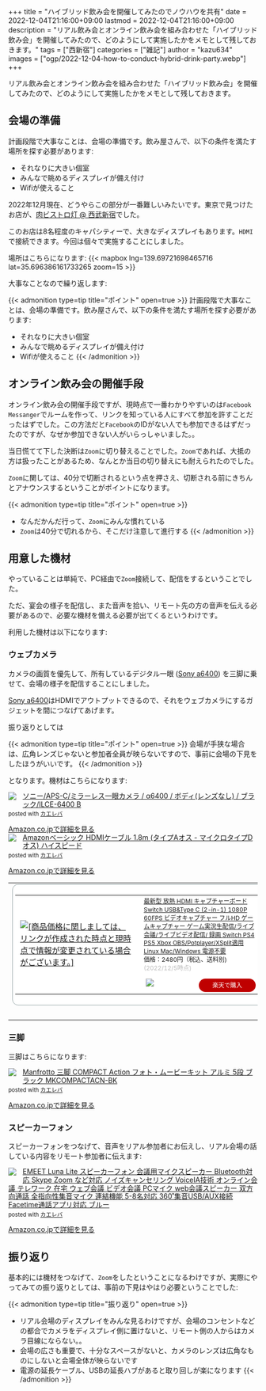 +++
title = "ハイブリッド飲み会を開催してみたのでノウハウを共有"
date = 2022-12-04T21:16:00+09:00
lastmod = 2022-12-04T21:16:00+09:00
description = "リアル飲み会とオンライン飲み会を組み合わせた「ハイブリッド飲み会」を開催してみたので、どのようにして実施したかをメモとして残しておきます。"
tags = ["西新宿"]
categories = ["雑記"]
author = "kazu634"
images = ["ogp/2022-12-04-how-to-conduct-hybrid-drink-party.webp"]
+++

リアル飲み会とオンライン飲み会を組み合わせた「ハイブリッド飲み会」を開催してみたので、どのようにして実施したかをメモとして残しておきます。

## 会場の準備
計画段階で大事なことは、会場の準備です。飲み屋さんで、以下の条件を満たす場所を探す必要があります:
- それなりに大きい個室
- みんなで眺めるディスプレイが備え付け
- Wifiが使えること

2022年12月現在、どうやらこの部分が一番難しいみたいです。東京で見つけたお店が、[肉ビストロ灯 @ 西武新宿](https://tabelog.com/tokyo/A1304/A130401/13196973/)でした。

このお店は8名程度のキャパシティーで、大きなディスプレイもあります。`HDMI`で接続できます。今回は個々で実施することにしました。

場所はこちらになります:
{{< mapbox lng=139.69721698465716 lat=35.696386161733265 zoom=15 >}}

大事なことなので繰り返します:

{{< admonition type=tip title="ポイント" open=true >}}
計画段階で大事なことは、会場の準備です。飲み屋さんで、以下の条件を満たす場所を探す必要があります:
- それなりに大きい個室
- みんなで眺めるディスプレイが備え付け
- Wifiが使えること
{{< /admonition >}}

## オンライン飲み会の開催手段
オンライン飲み会の開催手段ですが、現時点で一番わかりやすいのは`Facebook Messanger`でルームを作って、リンクを知っている人にすべて参加を許すことだったはずでした。この方法だと`Facebook`のIDがない人でも参加できるはずだったのですが、なぜか参加できない人がいらっしゃいました。。

当日慌てて下した決断は`Zoom`に切り替えることでした。`Zoom`であれば、大抵の方は扱ったことがあるため、なんとか当日の切り替えにも耐えられたのでした。

`Zoom`に関しては、40分で切断されるという点を押さえ、切断される前にきちんとアナウンスするということがポイントになります。

{{< admonition type=tip title="ポイント" open=true >}}
- なんだかんだ行って、`Zoom`にみんな慣れている
- `Zoom`は40分で切れるから、そこだけ注意して進行する
{{< /admonition >}}

## 用意した機材
やっていることは単純で、PC経由で`Zoom`接続して、配信をするということでした。

ただ、宴会の様子を配信し、また音声を拾い、リモート先の方の音声を伝える必要があるので、必要な機材を備える必要が出てくるというわけです。

利用した機材は以下になります:

### ウェブカメラ
カメラの画質を優先して、所有しているデジタル一眼 ([Sony a6400](https://www.amazon.co.jp/gp/product/B07MYWZSFT?ie=UTF8&psc=1&linkCode=li2&tag=simsnes-22&linkId=f5e8337cd871d86e6f57133e7777eefa&language=ja_JP&ref_=as_li_ss_ilx)) を三脚に乗せて、会場の様子を配信することにしました。

[Sony a6400](https://www.amazon.co.jp/gp/product/B07MYWZSFT?ie=UTF8&psc=1&linkCode=li2&tag=simsnes-22&linkId=f5e8337cd871d86e6f57133e7777eefa&language=ja_JP&ref_=as_li_ss_ilx)はHDMIでアウトプットできるので、それをウェブカメラにするガジェットを間につなげてあげます。

振り返りとしては

{{< admonition type=tip title="ポイント" open=true >}}
会場が手狭な場合は、広角レンズじゃないと参加者全員が映らないですので、事前に会場の下見をしたほうがいいです。
{{< /admonition >}}

となります。機材はこちらになります:

<div class="krb-amzlt-box" style="margin-bottom:0px;"><div class="krb-amzlt-image" style="float:left;margin:0px 12px 1px 0px;"><a href="https://www.amazon.co.jp/gp/product/B07MYWZSFT?ie=UTF8&psc=1&linkCode=li2&tag=simsnes-22&linkId=4b90e2bae65879a4720ff5291a4d6430&language=ja_JP&ref_=as_li_ss_il" target="_blank" rel="nofollow" rel="nofollow"><img border="0" src="//ws-fe.amazon-adsystem.com/widgets/q?_encoding=UTF8&ASIN=B07MYWZSFT&Format= _SL250_&ID=AsinImage&MarketPlace=JP&ServiceVersion=20070822&WS=1&tag=simsnes-22&language=ja_JP" ></a><img src="https://ir-jp.amazon-adsystem.com/e/ir?t=simsnes-22&language=ja_JP&l=li2&o=9&a=B07MYWZSFT" width="1" height="1" border="0" alt="" style="border:none !important; margin:0px !important;" /></div><div class="krb-amzlt-info" style="line-height:120%; margin-bottom: 10px"><div class="krb-amzlt-name" style="margin-bottom:10px;line-height:120%"><a href="https://www.amazon.co.jp/gp/product/B07MYWZSFT?ie=UTF8&psc=1&linkCode=li2&tag=simsnes-22&linkId=4b90e2bae65879a4720ff5291a4d6430&language=ja_JP&ref_=as_li_ss_il" name="amazletlink" target="_blank" rel="nofollow" rel="nofollow">ソニー/APS-C/ミラーレス一眼カメラ / α6400 / ボディ(レンズなし) / ブラック/ILCE-6400 B</a><div class="krb-amzlt-powered-date" style="font-size:80%;margin-top:5px;line-height:120%">posted with <a href="https://kaereba.com/wind/" title="amazlet" target="_blank" rel="nofollow" rel="nofollow">カエレバ</a></div></div><div class="krb-amzlt-detail"></div><div class="krb-amzlt-sub-info" style="float: left;"><div class="krb-amzlt-link" style="margin-top: 5px"><a href="https://www.amazon.co.jp/gp/product/B07MYWZSFT?ie=UTF8&psc=1&linkCode=li2&tag=simsnes-22&linkId=4b90e2bae65879a4720ff5291a4d6430&language=ja_JP&ref_=as_li_ss_il" name="amazletlink" target="_blank" rel="nofollow" rel="nofollow">Amazon.co.jpで詳細を見る</a></div></div></div><div class="krb-amzlt-footer" style="clear: left"></div></div>

<div class="krb-amzlt-box" style="margin-bottom:0px;"><div class="krb-amzlt-image" style="float:left;margin:0px 12px 1px 0px;"><a href="https://www.amazon.co.jp/gp/product/B014I8U33I?ie=UTF8&psc=1&linkCode=li2&tag=simsnes-22&linkId=ede84523dc9e0688c86e98a0e5840893&language=ja_JP&ref_=as_li_ss_il" target="_blank" rel="nofollow" rel="nofollow"><img border="0" src="//ws-fe.amazon-adsystem.com/widgets/q?_encoding=UTF8&ASIN=B014I8U33I&Format= _SL250_&ID=AsinImage&MarketPlace=JP&ServiceVersion=20070822&WS=1&tag=simsnes-22&language=ja_JP" ></a><img src="https://ir-jp.amazon-adsystem.com/e/ir?t=simsnes-22&language=ja_JP&l=li2&o=9&a=B014I8U33I" width="1" height="1" border="0" alt="" style="border:none !important; margin:0px !important;" /></div><div class="krb-amzlt-info" style="line-height:120%; margin-bottom: 10px"><div class="krb-amzlt-name" style="margin-bottom:10px;line-height:120%"><a href="https://www.amazon.co.jp/gp/product/B014I8U33I?ie=UTF8&psc=1&linkCode=li2&tag=simsnes-22&linkId=ede84523dc9e0688c86e98a0e5840893&language=ja_JP&ref_=as_li_ss_il" name="amazletlink" target="_blank" rel="nofollow" rel="nofollow">Amazonベーシック HDMIケーブル 1.8m (タイプAオス - マイクロタイプDオス) ハイスピード</a><div class="krb-amzlt-powered-date" style="font-size:80%;margin-top:5px;line-height:120%">posted with <a href="https://kaereba.com/wind/" title="amazlet" target="_blank" rel="nofollow" rel="nofollow">カエレバ</a></div></div><div class="krb-amzlt-detail"></div><div class="krb-amzlt-sub-info" style="float: left;"><div class="krb-amzlt-link" style="margin-top: 5px"><a href="https://www.amazon.co.jp/gp/product/B014I8U33I?ie=UTF8&psc=1&linkCode=li2&tag=simsnes-22&linkId=ede84523dc9e0688c86e98a0e5840893&language=ja_JP&ref_=as_li_ss_il" name="amazletlink" target="_blank" rel="nofollow" rel="nofollow">Amazon.co.jpで詳細を見る</a></div></div></div><div class="krb-amzlt-footer" style="clear: left"></div></div>


<table border="0" cellpadding="0" cellspacing="0"><tr><td><div style="border:1px solid #95a5a6;border-radius:.75rem;background-color:#FFFFFF;width:504px;margin:0px;padding:5px;text-align:center;overflow:hidden;"><table><tr><td style="width:240px"><a href="https://hb.afl.rakuten.co.jp/ichiba/2daf6545.8799af02.2daf6546.8812adb3/?pc=https%3A%2F%2Fitem.rakuten.co.jp%2Fjetaku%2Fjetaku-capture-05%2F&link_type=picttext&ut=eyJwYWdlIjoiaXRlbSIsInR5cGUiOiJwaWN0dGV4dCIsInNpemUiOiIyNDB4MjQwIiwibmFtIjoxLCJuYW1wIjoicmlnaHQiLCJjb20iOjEsImNvbXAiOiJkb3duIiwicHJpY2UiOjEsImJvciI6MSwiY29sIjoxLCJiYnRuIjoxLCJwcm9kIjowLCJhbXAiOmZhbHNlfQ%3D%3D" target="_blank" rel="nofollow sponsored noopener" style="word-wrap:break-word;"  ><img src="https://hbb.afl.rakuten.co.jp/hgb/2daf6545.8799af02.2daf6546.8812adb3/?me_id=1382495&item_id=10000213&pc=https%3A%2F%2Fthumbnail.image.rakuten.co.jp%2F%400_mall%2Fjetaku%2Fcabinet%2F07645766%2F09025715%2F09025734%2Fst.jpg%3F_ex%3D240x240&s=240x240&t=picttext" border="0" style="margin:2px" alt="[商品価格に関しましては、リンクが作成された時点と現時点で情報が変更されている場合がございます。]" title="[商品価格に関しましては、リンクが作成された時点と現時点で情報が変更されている場合がございます。]"></a></td><td style="vertical-align:top;width:248px;"><p style="font-size:12px;line-height:1.4em;text-align:left;margin:0px;padding:2px 6px;word-wrap:break-word"><a href="https://hb.afl.rakuten.co.jp/ichiba/2daf6545.8799af02.2daf6546.8812adb3/?pc=https%3A%2F%2Fitem.rakuten.co.jp%2Fjetaku%2Fjetaku-capture-05%2F&link_type=picttext&ut=eyJwYWdlIjoiaXRlbSIsInR5cGUiOiJwaWN0dGV4dCIsInNpemUiOiIyNDB4MjQwIiwibmFtIjoxLCJuYW1wIjoicmlnaHQiLCJjb20iOjEsImNvbXAiOiJkb3duIiwicHJpY2UiOjEsImJvciI6MSwiY29sIjoxLCJiYnRuIjoxLCJwcm9kIjowLCJhbXAiOmZhbHNlfQ%3D%3D" target="_blank" rel="nofollow sponsored noopener" style="word-wrap:break-word;"  >最新型 放熱 HDMI キャプチャーボード Switch USB&amp;Type C (2-in-1) 1080P 60FPS ビデオキャプチャー フルHD ゲームキャプチャー ゲーム実況生配信/ライブ会議/ライブビデオ配信/ 録画 Switch PS4 PS5 Xbox OBS/Potplayer/XSplit適用 Linux Mac/Windows 電源不要</a><br><span >価格：2480円（税込、送料別)</span> <span style="color:#BBB">(2022/12/5時点)</span></p><div style="margin:10px;"><a href="https://hb.afl.rakuten.co.jp/ichiba/2daf6545.8799af02.2daf6546.8812adb3/?pc=https%3A%2F%2Fitem.rakuten.co.jp%2Fjetaku%2Fjetaku-capture-05%2F&link_type=picttext&ut=eyJwYWdlIjoiaXRlbSIsInR5cGUiOiJwaWN0dGV4dCIsInNpemUiOiIyNDB4MjQwIiwibmFtIjoxLCJuYW1wIjoicmlnaHQiLCJjb20iOjEsImNvbXAiOiJkb3duIiwicHJpY2UiOjEsImJvciI6MSwiY29sIjoxLCJiYnRuIjoxLCJwcm9kIjowLCJhbXAiOmZhbHNlfQ%3D%3D" target="_blank" rel="nofollow sponsored noopener" style="word-wrap:break-word;"  ><img src="https://static.affiliate.rakuten.co.jp/makelink/rl.svg" style="float:left;max-height:27px;width:auto;margin-top:0"></a><a href="https://hb.afl.rakuten.co.jp/ichiba/2daf6545.8799af02.2daf6546.8812adb3/?pc=https%3A%2F%2Fitem.rakuten.co.jp%2Fjetaku%2Fjetaku-capture-05%2F%3Fscid%3Daf_pc_bbtn&link_type=picttext&ut=eyJwYWdlIjoiaXRlbSIsInR5cGUiOiJwaWN0dGV4dCIsInNpemUiOiIyNDB4MjQwIiwibmFtIjoxLCJuYW1wIjoicmlnaHQiLCJjb20iOjEsImNvbXAiOiJkb3duIiwicHJpY2UiOjEsImJvciI6MSwiY29sIjoxLCJiYnRuIjoxLCJwcm9kIjowLCJhbXAiOmZhbHNlfQ==" target="_blank" rel="nofollow sponsored noopener" style="word-wrap:break-word;"  ><div style="float:right;width:41%;height:27px;background-color:#bf0000;color:#fff!important;font-size:12px;font-weight:500;line-height:27px;margin-left:1px;padding: 0 12px;border-radius:16px;cursor:pointer;text-align:center;">楽天で購入</div></a></div></td></tr></table></div><br><p style="color:#000000;font-size:12px;line-height:1.4em;margin:5px;word-wrap:break-word"></p></td></tr></table>

### 三脚
三脚はこちらになります:

<div class="krb-amzlt-box" style="margin-bottom:0px;"><div class="krb-amzlt-image" style="float:left;margin:0px 12px 1px 0px;"><a href="https://www.amazon.co.jp/gp/product/B00K0P047E?ie=UTF8&psc=1&linkCode=li2&tag=simsnes-22&linkId=b825004bcbec00df20dda92a9b584113&language=ja_JP&ref_=as_li_ss_il" target="_blank" rel="nofollow" rel="nofollow"><img border="0" src="//ws-fe.amazon-adsystem.com/widgets/q?_encoding=UTF8&ASIN=B00K0P047E&Format= _SL250_&ID=AsinImage&MarketPlace=JP&ServiceVersion=20070822&WS=1&tag=simsnes-22&language=ja_JP" ></a><img src="https://ir-jp.amazon-adsystem.com/e/ir?t=simsnes-22&language=ja_JP&l=li2&o=9&a=B00K0P047E" width="1" height="1" border="0" alt="" style="border:none !important; margin:0px !important;" /></div><div class="krb-amzlt-info" style="line-height:120%; margin-bottom: 10px"><div class="krb-amzlt-name" style="margin-bottom:10px;line-height:120%"><a href="https://www.amazon.co.jp/gp/product/B00K0P047E?ie=UTF8&psc=1&linkCode=li2&tag=simsnes-22&linkId=b825004bcbec00df20dda92a9b584113&language=ja_JP&ref_=as_li_ss_il" name="amazletlink" target="_blank" rel="nofollow" rel="nofollow">Manfrotto 三脚 COMPACT Action フォト・ムービーキット アルミ 5段 ブラック MKCOMPACTACN-BK</a><div class="krb-amzlt-powered-date" style="font-size:80%;margin-top:5px;line-height:120%">posted with <a href="https://kaereba.com/wind/" title="amazlet" target="_blank" rel="nofollow" rel="nofollow">カエレバ</a></div></div><div class="krb-amzlt-detail"></div><div class="krb-amzlt-sub-info" style="float: left;"><div class="krb-amzlt-link" style="margin-top: 5px"><a href="https://www.amazon.co.jp/gp/product/B00K0P047E?ie=UTF8&psc=1&linkCode=li2&tag=simsnes-22&linkId=b825004bcbec00df20dda92a9b584113&language=ja_JP&ref_=as_li_ss_il" name="amazletlink" target="_blank" rel="nofollow" rel="nofollow">Amazon.co.jpで詳細を見る</a></div></div></div><div class="krb-amzlt-footer" style="clear: left"></div></div>


### スピーカーフォン
スピーカーフォンをつなげて、音声をリアル参加者にお伝えし、リアル会場の話している内容をリモート参加者に伝えます:

<div class="krb-amzlt-box" style="margin-bottom:0px;"><div class="krb-amzlt-image" style="float:left;margin:0px 12px 1px 0px;"><a href="https://www.amazon.co.jp/gp/product/B08T91HF7B?ie=UTF8&psc=1&linkCode=li2&tag=simsnes-22&linkId=97b9a9e8a17e67d8afce9f956439c5b2&language=ja_JP&ref_=as_li_ss_il" target="_blank" rel="nofollow" rel="nofollow"><img border="0" src="//ws-fe.amazon-adsystem.com/widgets/q?_encoding=UTF8&ASIN=B08T91HF7B&Format= _SL250_&ID=AsinImage&MarketPlace=JP&ServiceVersion=20070822&WS=1&tag=simsnes-22&language=ja_JP" ></a><img src="https://ir-jp.amazon-adsystem.com/e/ir?t=simsnes-22&language=ja_JP&l=li2&o=9&a=B08T91HF7B" width="1" height="1" border="0" alt="" style="border:none !important; margin:0px !important;" /></div><div class="krb-amzlt-info" style="line-height:120%; margin-bottom: 10px"><div class="krb-amzlt-name" style="margin-bottom:10px;line-height:120%"><a href="https://www.amazon.co.jp/gp/product/B08T91HF7B?ie=UTF8&psc=1&linkCode=li2&tag=simsnes-22&linkId=97b9a9e8a17e67d8afce9f956439c5b2&language=ja_JP&ref_=as_li_ss_il" name="amazletlink" target="_blank" rel="nofollow" rel="nofollow">EMEET Luna Lite スピーカーフォン 会議用マイクスピーカー Bluetooth対応 Skype Zoom など対応 ノイズキャンセリング VoiceIA技術 オンライン会議 テレワーク 在宅 ウェブ会議 ビデオ会議 PCマイク web会議スピーカー 双方向通話 全指向性集音マイク 連結機能 5-8名対応 360˚集音USB/AUX接続 Facetime通話アプリ対応 ブルー</a><div class="krb-amzlt-powered-date" style="font-size:80%;margin-top:5px;line-height:120%">posted with <a href="https://kaereba.com/wind/" title="amazlet" target="_blank" rel="nofollow" rel="nofollow">カエレバ</a></div></div><div class="krb-amzlt-detail"></div><div class="krb-amzlt-sub-info" style="float: left;"><div class="krb-amzlt-link" style="margin-top: 5px"><a href="https://www.amazon.co.jp/gp/product/B08T91HF7B?ie=UTF8&psc=1&linkCode=li2&tag=simsnes-22&linkId=97b9a9e8a17e67d8afce9f956439c5b2&language=ja_JP&ref_=as_li_ss_il" name="amazletlink" target="_blank" rel="nofollow" rel="nofollow">Amazon.co.jpで詳細を見る</a></div></div></div><div class="krb-amzlt-footer" style="clear: left"></div></div>

## 振り返り
基本的には機材をつなげて、`Zoom`をしたということになるわけですが、実際にやってみての振り返りとしては、事前の下見はやはり必要ということでした:

{{< admonition type=tip title="振り返り" open=true >}}
- リアル会場のディスプレイをみんな見るわけですが、会場のコンセントなどの都合でカメラをディスプレイ側に置けないと、リモート側の人からはカメラ目線にならない。。
- 会場の広さも重要で、十分なスペースがないと、カメラのレンズは広角なものにしないと会場全体が映らないです
- 電源の延長ケーブル、USBの延長ハブがあると取り回しが楽になります
{{< /admonition >}}
